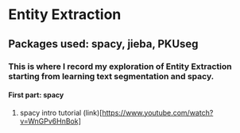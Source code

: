 # Entity Extraction
## Packages used: spacy, jieba, PKUseg
### This is where I record my exploration of Entity Extraction starting from learning text segmentation and spacy.

#### First part: spacy
1. spacy intro tutorial (link)[https://www.youtube.com/watch?v=WnGPv6HnBok]
